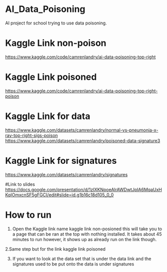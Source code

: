 # AI_Data_Poisoning
AI project for school trying to use data poisoning.

# Kaggle Link non-poison
https://www.kaggle.com/code/camrenlandry/ai-data-poisoning-top-right

# Kaggle Link poisoned
https://www.kaggle.com/code/camrenlandry/ai-data-poisoning-top-right-poison

# Kaggle Link for data
https://www.kaggle.com/datasets/camrenlandry/normal-vs-pneumonia-x-ray-top-right-sigs-poison
https://www.kaggle.com/datasets/camrenlandry/poisoned-data-signature3

# Kaggle Link for signatures
https://www.kaggle.com/datasets/camrenlandry/signatures

#Link to slides
https://docs.google.com/presentation/d/1zIXKNpoeAlrAWDwtJpIA6MqaUxHKqIOmxcnSF5gFGCI/edit#slide=id.g1b16c18d105_0_0



# How to run
1. Open the Kaggle link name kaggle link non-posioned this will take you to a page that can be ran at the top with nothing installed. It takes about 45 minutes to run however, it shows up as already run on the link though.

2.Same step but for the link kaggle link poisoned

3. If you want to look at the data set that is under the data link and the signatures used to be put onto the data is under signatures
